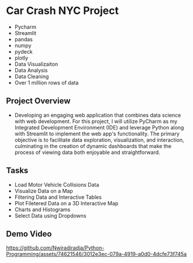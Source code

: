 # Car Crash NYC Project
* Pycharm
* Streamlit
* pandas
* numpy
* pydeck
* plotly
* Data Visualizaiton
* Data Analysis
* Data Cleaning
* Over 1 million rows of data

## Project Overview
* Developing an engaging web application that combines data science with web development. For this project, I will utilize PyCharm as my Integrated Development Environment (IDE) and leverage Python along with Streamlit to implement the web app's functionality. The primary objective is to facilitate data exploration, visualization, and interaction, culminating in the creation of dynamic dashboards that make the process of viewing data both enjoyable and straightforward.

## Tasks
* Load Motor Vehicle Collisions Data
* Visualize Data on a Map
* Filtering Data and Interactive Tables
* Plot Filetered Data on a 3D Interactive Map
* Charts and Histograms
* Select Data using Dropdowns

## Demo Video


https://github.com/Nwiradiradja/Python-Programming/assets/74621546/3012e3ec-079a-4919-a0d0-4dcfe73f745a

